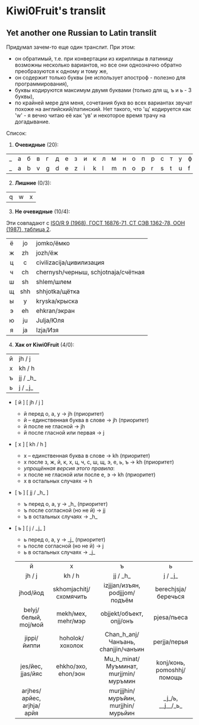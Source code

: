 # Kiwi0Fruit's translit

## Yet another one Russian to Latin translit

Придумал зачем-то еще один транслит. При этом:

* он обратимый, т.е. при конвертации из кириллицы в латиницу возможны несколько вариантов, но все они однозначно обратно преобразуются к одному и тому же,
* он содержит только буквы (не использует апостроф - полезно для программирования),
* буквы кодируются максимум двумя буквами (только для щ, ъ и ь - 3 буквы),
* по крайней мере для меня, сочетания букв во всех вариантах звучат похоже на английский/латинский. Нет такого, что 'щ' кодируется как 'w' - я вечно читаю её как 'ув' и некоторое время трачу на догадывание.

Список:

1. **Очевидные** (20):

| | | | | | | | | | | | | | | | | | | | |
|-|-|-|-|-|-|-|-|-|-|-|-|-|-|-|-|-|-|-|-|
|_|а|б|в|г|д|е|з|и|к|л|м|н|о|п|р|с|т|у|ф|
|_|a|b|v|g|d|e|z|i|k|l|m|n|o|p|r|s|t|u|f|

2. **Лишние** (0/3):

| | | |
|-|-|-|
|q|w|x|

3. **Не очевидные** (10/4):

Эти совпадают с [ISO/R 9 (1968), ГОСТ 16876-71, СТ СЭВ 1362-78, ООН (1987), таблица 2](https://ru.wikipedia.org/wiki/%D0%A2%D1%80%D0%B0%D0%BD%D1%81%D0%BB%D0%B8%D1%82%D0%B5%D1%80%D0%B0%D1%86%D0%B8%D1%8F_%D1%80%D1%83%D1%81%D1%81%D0%BA%D0%BE%D0%B3%D0%BE_%D0%B0%D0%BB%D1%84%D0%B0%D0%B2%D0%B8%D1%82%D0%B0_%D0%BB%D0%B0%D1%82%D0%B8%D0%BD%D0%B8%D1%86%D0%B5%D0%B9#%D0%A1%D1%80%D0%B0%D0%B2%D0%BD%D0%B8%D1%82%D0%B5%D0%BB%D1%8C%D0%BD%D0%B0%D1%8F_%D1%82%D0%B0%D0%B1%D0%BB%D0%B8%D1%86%D0%B0_%D1%81%D0%B8%D1%81%D1%82%D0%B5%D0%BC_%D1%82%D1%80%D0%B0%D0%BD%D1%81%D0%BB%D0%B8%D1%82%D0%B5%D1%80%D0%B0%D1%86%D0%B8%D0%B8).

|     |     |                                     |
|:---:|:---:|:----------------------------------- |
|  ё  | jo  | jomko/ёмко                          |
|  ж  | zh  | jozh/ёж                             |
|  ц  |  c  | civilizacija/цивилизация            |
|  ч  | ch  | chernysh/черныш, schjotnaja/счётная |
|  ш  | sh  | shlem/шлем                          |
|  щ  | shh | shhjotka/щётка                      |
|  ы  |  y  | kryska/крыска                       |
|  э  | eh  | ehkran/экран                        |
|  ю  | ju  | Julja/Юля                           |
|  я  | ja  | Izja/Изя                            |

4. **Хак от Kiwi0Fruit** (4/0):

|     |            |
|:---:|:---------- |
|  й  | јh / j     |
|  х  | kh / h     |
|  ъ  | jj / \_h\_ |
|  ь  | j / \_j\_  |

* [ й ] [ јh / j ]
    * й перед о, а, у → jh (приоритет)
    * й – единственная буква в слове → jh (приоритет)
    * й после не гласной → jh
    * й после гласной или первая → j
* [ х ] [ kh / h ]
    * х – единственная буква в слове → kh (приоритет)
    * х после з, ж, й, к, х, ц, ч, с, ш, щ, э, е, ь, ъ → kh (приоритет)
    * *упрощённая версия этого правила*:
    * х после не гласной или после е, э → kh (приоритет)
    * х в остальных случаях → h
* [ ъ ] [ jj / \_h\_ ]
    * ъ перед о, а, у → \_h\_ (приоритет)
    * ъ после согласной (но не й) → jj
    * ъ в остальных случаях → \_h\_
* [ ь ] [ j / \_j\_ ]
    * ь перед о, а, у → \_j\_ (приоритет)
    * ь после согласной (но не й) → j
    * ь в остальных случаях → \_j\_

    |                           |                        |                                       |                            |
    |:-------------------------:|:----------------------:|:-------------------------------------:|:--------------------------:|
    |             й             |           х            |                   ъ                   |             ь              |
    |          јh / j           |         kh / h         |              jj / \_h\_               |         j / \_j\_          |
    |         jhod/йод          | skhomjachitj/схомячить |    izjjjan/изъян, podjjjom/подъём     |    berechjsja/беречься     |
    |   belyj/белый, moj/мой    |   mekh/мех, mehr/мэр   |       objjekt/объект, onjj/онъ        |        pjesa/пьеса         |
    |        jippi/йиппи        |    hoholok/хохолок     |  Chan_h_anj/Чанъань, chanjjin/чанъин  |        perjja/перья        |
    |     jes/йес, jjas/йяс     |  ehkho/эхо, ehon/эон   | Mu_h_minat/Муъминат, murjjmin/муръмин | konj/конь, pomoshhj/помощь |
    | arjhes/арйес, аrjhja/арйя |                        |  murjjjhin/муръйин, murjjhin/мурьйин  |  \_j\_/ь, \_\_j\_\_/\_ь\_  |
